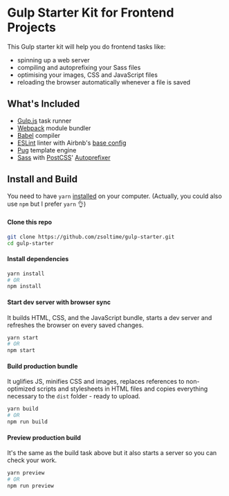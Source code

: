 # Gulp Starter Kit for Frontend Projects

This Gulp starter kit will help you do frontend tasks like:

- spinning up a web server
- compiling and autoprefixing your Sass files
- optimising your images, CSS and JavaScript files
- reloading the browser automatically whenever a file is saved

## What's Included

- [Gulp.js](https://github.com/gulpjs/gulp) task runner
- [Webpack](https://github.com/webpack/webpack) module bundler
- [Babel](https://github.com/babel/babel) compiler
- [ESLint](https://github.com/eslint/eslint) linter with Airbnb's [base config](https://www.npmjs.com/package/eslint-config-airbnb-base)
- [Pug](https://github.com/pugjs/pug) template engine
- [Sass](http://sass-lang.com) with [PostCSS](https://github.com/postcss/postcss)' [Autoprefixer](https://github.com/postcss/autoprefixer)

## Install and Build

You need to have `yarn` [installed](https://yarnpkg.com/lang/en/docs/install/) on your computer. (Actually, you could also use `npm` but I prefer `yarn` 👌)

#### Clone this repo

``` bash
git clone https://github.com/zsoltime/gulp-starter.git
cd gulp-starter
```

#### Install dependencies

``` bash
yarn install
# OR
npm install
```

#### Start dev server with browser sync

It builds HTML, CSS, and the JavaScript bundle, starts a dev server and refreshes the browser on every saved changes.

``` bash
yarn start
# OR
npm start
```

#### Build production bundle

It uglifies JS, minifies CSS and images, replaces references to non-optimized scripts and stylesheets in HTML files and copies everything necessary to the `dist` folder - ready to upload.

``` bash
yarn build
# OR
npm run build
```

#### Preview production build

It's the same as the build task above but it also starts a server so you can check your work.

``` bash
yarn preview
# OR
npm run preview
```
